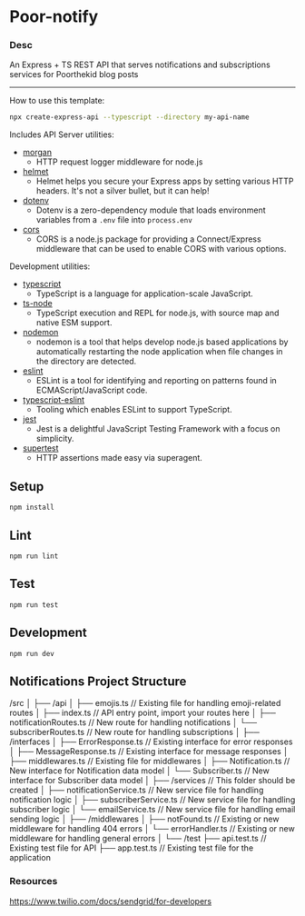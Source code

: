 # Poor-notify

### Desc

An Express + TS REST API that serves notifications and subscriptions services for Poorthekid blog posts

---

How to use this template:

```sh
npx create-express-api --typescript --directory my-api-name
```

Includes API Server utilities:

- [morgan](https://www.npmjs.com/package/morgan)
  - HTTP request logger middleware for node.js
- [helmet](https://www.npmjs.com/package/helmet)
  - Helmet helps you secure your Express apps by setting various HTTP headers. It's not a silver bullet, but it can help!
- [dotenv](https://www.npmjs.com/package/dotenv)
  - Dotenv is a zero-dependency module that loads environment variables from a `.env` file into `process.env`
- [cors](https://www.npmjs.com/package/cors)
  - CORS is a node.js package for providing a Connect/Express middleware that can be used to enable CORS with various options.

Development utilities:

- [typescript](https://www.npmjs.com/package/typescript)
  - TypeScript is a language for application-scale JavaScript.
- [ts-node](https://www.npmjs.com/package/ts-node)
  - TypeScript execution and REPL for node.js, with source map and native ESM support.
- [nodemon](https://www.npmjs.com/package/nodemon)
  - nodemon is a tool that helps develop node.js based applications by automatically restarting the node application when file changes in the directory are detected.
- [eslint](https://www.npmjs.com/package/eslint)
  - ESLint is a tool for identifying and reporting on patterns found in ECMAScript/JavaScript code.
- [typescript-eslint](https://typescript-eslint.io/)
  - Tooling which enables ESLint to support TypeScript.
- [jest](https://www.npmjs.com/package/jest)
  - Jest is a delightful JavaScript Testing Framework with a focus on simplicity.
- [supertest](https://www.npmjs.com/package/supertest)
  - HTTP assertions made easy via superagent.

## Setup

```
npm install
```

## Lint

```
npm run lint
```

## Test

```
npm run test
```

## Development

```
npm run dev
```

## Notifications Project Structure

/src
│
├── /api
│ ├── emojis.ts // Existing file for handling emoji-related routes
│ ├── index.ts // API entry point, import your routes here
│ ├── notificationRoutes.ts // New route for handling notifications
│ └── subscriberRoutes.ts // New route for handling subscriptions
│
├── /interfaces
│ ├── ErrorResponse.ts // Existing interface for error responses
│ ├── MessageResponse.ts // Existing interface for message responses
│ ├── middlewares.ts // Existing file for middlewares
│ ├── Notification.ts // New interface for Notification data model
│ └── Subscriber.ts // New interface for Subscriber data model
│
├── /services // This folder should be created
│ ├── notificationService.ts // New service file for handling notification logic
│ ├── subscriberService.ts // New service file for handling subscriber logic
│ └── emailService.ts // New service file for handling email sending logic
│
├── /middlewares
│ ├── notFound.ts // Existing or new middleware for handling 404 errors
│ └── errorHandler.ts // Existing or new middleware for handling general errors
│
└── /test
├── api.test.ts // Existing test file for API
├── app.test.ts // Existing test file for the application

### Resources

https://www.twilio.com/docs/sendgrid/for-developers
